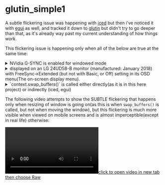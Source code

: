 # glutin_simple1

A subtle flickering issue was happening with [iced](https://github.com/iced-rs/iced) but then i've noticed it with [egui](https://github.com/emilk/egui) as well, and tracked it down to [glutin](https://github.com/rust-windowing/glutin) but didn't try to go deeper than that, as it's already way past my current understanding of how things work.  

This flickering issue is happening only when all of the below are true at the same time:  

<details>

<summary>
NVidia G-SYNC is enabled for windowed mode
</summary>

[![gsync link](https://github.com/correabuscar/glutin_simple1/blob/main/nvidiagsync.jpg)](https://github.com/correabuscar/glutin_simple1/blob/main/nvidiagsync.jpg)

</details>



<details>

<summary>
displayed on an LG 24UD58-B monitor (manufactured: January 2018) with FreeSync->Extended (but not with Basic, or Off) setting in its OSD menu(The on-screen display menu).
</summary>

[![OSD1of3](https://github.com/correabuscar/glutin_simple1/blob/main/1IMG_20230503_101327-1.jpg)](https://github.com/correabuscar/glutin_simple1/blob/main/1IMG_20230503_101327-1.jpg)

[![OSD2of3](https://github.com/correabuscar/glutin_simple1/blob/main/2IMG_20230503_101338-1.jpg)](https://github.com/correabuscar/glutin_simple1/blob/main/2IMG_20230503_101338-1.jpg)

[![OSD3of3](https://github.com/correabuscar/glutin_simple1/blob/main/3IMG_20230503_101350-1.jpg)](https://github.com/correabuscar/glutin_simple1/blob/main/3IMG_20230503_101350-1.jpg)

</details>

<details>

<summary>
`context.swap_buffers()` is called either directly(as it is in this here project) or indirectly (iced, egui)
</summary>

https://github.com/correabuscar/glutin_simple1/blob/00bbecfdc7b6a511da0656ce67fc1b192fe2d450/src/main.rs#L44

</details>

The following video attempts to show the SUBTLE flickering that happens only when resizing of window is going on(as this is when `swap_buffers()` is called, but not when moving the window), but this flickering is much more visible when viewed on mobile screens and is almost imperceptible(except in real life) otherwise:


[![click to open video in new tab then choose Raw](https://raw.githubusercontent.com/correabuscar/glutin_simple1/main/thisVID_20230503_100650.mp4)](https://github.com/correabuscar/glutin_simple1/blob/main/thisVID_20230503_100650.mp4)

